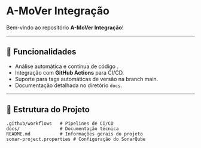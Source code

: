 # A-MoVer Integração

Bem-vindo ao repositório **A-MoVer Integração**!

---

## 🚀 Funcionalidades

- Análise automática e contínua de código . 
- Integração com **GitHub Actions** para CI/CD.
- Suporte para tags automáticas de versão na branch main.
- Documentação detalhada no diretório `docs`.

---

## 📂 Estrutura do Projeto

```plaintext
.github/workflows   # Pipelines de CI/CD
docs/               # Documentação técnica
README.md           # Informações gerais do projeto
sonar-project.properties # Configuração do SonarQube
